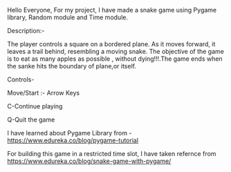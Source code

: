 Hello Everyone,
For my project, I have made a snake game using Pygame library, Random module and Time module.

Description:-

The player controls a square on a bordered plane. As it moves forward, it leaves a trail behind, resembling a moving snake. The objective of the game is to eat as many apples as possible , without dying!!!.The game ends when the sanke hits the boundary of plane,or itself.

Controls-

Move/Start :- Arrow Keys

C-Continue playing

Q-Quit the game

I have learned about Pygame Library from -https://www.edureka.co/blog/pygame-tutorial

For building this game in a restricted time slot, I have taken refernce from https://www.edureka.co/blog/snake-game-with-pygame/

